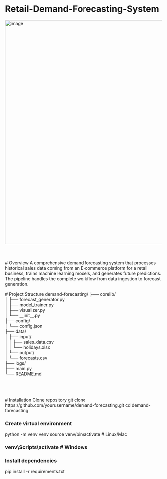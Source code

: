 # Retail-Demand-Forecasting-System
<img width="1280" height="720" alt="image" src="https://github.com/user-attachments/assets/f979ff00-abdc-476c-bc32-7d65ad83f410" />
<br>
<br>
<br>
<br>
# Overview
A comprehensive demand forecasting system that processes historical sales data coming from an E-commerce platform for a retail business, trains machine learning models, and generates future predictions. The pipeline handles the complete workflow from data ingestion to forecast generation.
<br>
<br>
# Project Structure
demand-forecasting/
├── corelib/<br>                   
│   ├── forecast_generator.py <br> 
│   ├── model_trainer.py    <br>   
│   ├── visualizer.py  <br>        
│   └── __init__.py  <br>          
├── config/<br>
│   └── config.json <br>          
├── data/       <br>             
│   ├── input/ <br>              
│   │   ├── sales_data.csv <br>   
│   │   └── holidays.xlsx <br>    
│   └── output/    <br>          
│       └── forecasts.csv   <br>  
├── logs/    <br>                 
├── main.py  <br>                 
└── README.md   <br>    
<br>
<br>
<br>
<br>
# Installation
Clone repository
git clone https://github.com/yourusername/demand-forecasting.git
cd demand-forecasting

### Create virtual environment
python -m venv venv
source venv/bin/activate  # Linux/Mac
### venv\Scripts\activate  # Windows

### Install dependencies
pip install -r requirements.txt

